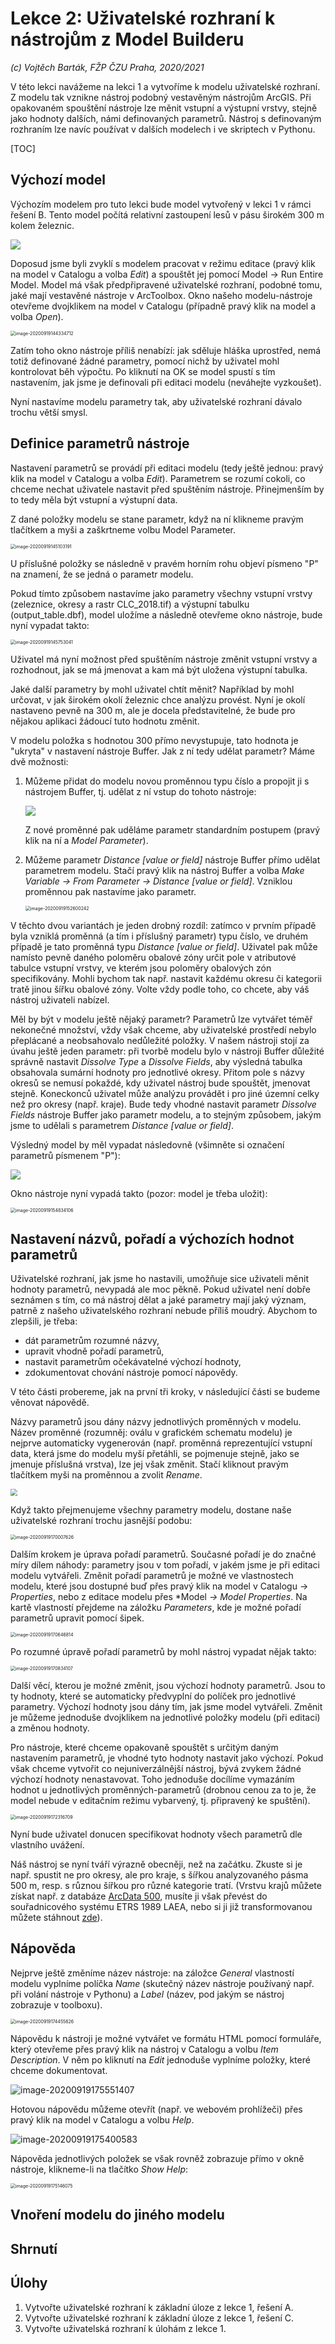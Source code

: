 # Lekce 2: Uživatelské rozhraní k nástrojům z Model Builderu

*(c) Vojtěch Barták, FŽP ČZU Praha, 2020/2021*

V této lekci navážeme na lekci 1 a vytvoříme k modelu uživatelské rozhraní. Z modelu tak vznikne nástroj podobný vestavěným nástrojům ArcGIS. Při opakovaném spouštění nástroje lze měnit vstupní a výstupní vrstvy, stejně jako hodnoty dalších, námi definovaných parametrů. Nástroj s definovaným rozhraním lze navíc používat v dalších modelech i ve skriptech v Pythonu.

[TOC]

## Výchozí model

Výchozím modelem pro tuto lekci bude model vytvořený v lekci 1 v rámci řešení B. Tento model počítá relativní zastoupení lesů v pásu širokém 300 m kolem železnic.

![](../images/model2_final.png)

Doposud jsme byli zvyklí s modelem pracovat v režimu editace (pravý klik na model v Catalogu a volba *Edit*) a spouštět jej pomocí Model -> Run Entire Model. Model má však předpřipravené uživatelské rozhraní, podobné tomu, jaké mají vestavěné nástroje v ArcToolbox. Okno našeho modelu-nástroje otevřeme dvojklikem na model v Catalogu (případně pravý klik na model a volba *Open*).

<img src="../images/image-20200919144334712.png" alt="image-20200919144334712" style="zoom:50%;" />

Zatím toho okno nástroje příliš nenabízí: jak sděluje hláška uprostřed, nemá totiž definované žádné parametry, pomocí nichž by uživatel mohl kontrolovat běh výpočtu. Po kliknutí na OK se model spustí s tím nastavením, jak jsme je definovali při editaci modelu (neváhejte vyzkoušet).

Nyní nastavíme modelu parametry tak, aby uživatelské rozhraní dávalo trochu větší smysl.

## Definice parametrů nástroje

Nastavení parametrů se provádí při editaci modelu (tedy ještě jednou: pravý klik na model v Catalogu a volba *Edit*). Parametrem se rozumí cokoli, co chceme nechat uživatele nastavit před spuštěním nástroje. Přinejmenším by to tedy měla být vstupní a výstupní data. 

Z dané položky modelu se stane parametr, když na ní klikneme pravým tlačítkem a myši a zaškrtneme volbu Model Parameter.

<img src="../images/image-20200919145103191.png" alt="image-20200919145103191" style="zoom:50%;" />

U příslušné položky se následně v pravém horním rohu objeví písmeno "P" na znamení, že se jedná o parametr modelu. 

Pokud tímto způsobem nastavíme jako parametry všechny vstupní vrstvy (zeleznice, okresy a rastr CLC_2018.tif) a výstupní tabulku (output_table.dbf), model uložíme a následně otevřeme okno nástroje, bude nyní vypadat takto:

<img src="../images/image-20200919145753041.png" alt="image-20200919145753041" style="zoom:50%;" />

Uživatel má nyní možnost před spuštěním nástroje změnit vstupní vrstvy a rozhodnout, jak se má jmenovat a kam má být uložena výstupní tabulka.

Jaké další parametry by mohl uživatel chtít měnit? Například by mohl určovat, v jak širokém okolí železnic chce analýzu provést. Nyní je okolí nastaveno pevně na 300 m, ale je docela představitelné, že bude pro nějakou aplikaci žádoucí tuto hodnotu změnit. 

V modelu položka s hodnotou 300 přímo nevystupuje, tato hodnota je "ukryta" v nastavení nástroje Buffer. Jak z ní tedy udělat parametr? Máme dvě možnosti:

1. Můžeme přidat do modelu novou proměnnou typu číslo a propojit ji s nástrojem Buffer, tj. udělat z ní vstup do tohoto nástroje: 

   ![](../images/insert_create_variable.png)

   Z nové proměnné pak uděláme parametr standardním postupem (pravý klik na ní a *Model Parameter*).

2. Můžeme parametr *Distance [value or field]* nástroje Buffer přímo udělat parametrem modelu. Stačí pravý klik na nástroj Buffer a volba *Make Variable -> From Parameter -> Distance [value or field]*. Vzniklou proměnnou pak nastavíme jako parametr.

   <img src="../images/image-20200919152600242.png" alt="image-20200919152600242" style="zoom: 50%;" />

V těchto dvou variantách je jeden drobný rozdíl: zatímco v prvním případě byla vzniklá proměnná (a tím i příslušný parametr) typu číslo, ve druhém případě je tato proměnná typu *Distance [value or field]*. Uživatel pak může namísto pevně daného poloměru obalové zóny určit pole v atributové tabulce vstupní vrstvy, ve kterém jsou poloměry obalových zón specifikovány. Mohli bychom tak např. nastavit každému okresu či kategorii tratě jinou šířku obalové zóny. Volte vždy podle toho, co chcete, aby váš nástroj uživateli nabízel.

Měl by být v modelu ještě nějaký parametr? Parametrů lze vytvářet téměř nekonečné množství, vždy však chceme, aby uživatelské prostředí nebylo přeplácané a neobsahovalo nedůležité položky. V našem nástroji stojí za úvahu ještě jeden parametr: při tvorbě modelu bylo v nástroji Buffer důležité správně nastavit *Dissolve Type* a *Dissolve Fields*, aby výsledná tabulka obsahovala sumární hodnoty pro jednotlivé okresy. Přitom pole s názvy okresů se nemusí pokaždé, kdy uživatel nástroj bude spouštět, jmenovat stejně. Koneckonců uživatel může analýzu provádět i pro jiné územní celky než pro okresy (např. kraje). Bude tedy vhodné nastavit parametr *Dissolve Fields* nástroje Buffer jako parametr modelu, a to stejným způsobem, jakým jsme to udělali s parametrem *Distance [value or field]*.

Výsledný model by měl vypadat následovně (všimněte si označení parametrů písmenem "P"):

![](../images/model2_parameters.png)

Okno nástroje nyní vypadá takto (pozor: model je třeba uložit):

<img src="../images/image-20200919154834106.png" alt="image-20200919154834106" style="zoom:50%;" />

## Nastavení názvů, pořadí a výchozích hodnot parametrů

Uživatelské rozhraní, jak jsme ho nastavili, umožňuje sice uživateli měnit hodnoty parametrů, nevypadá ale moc pěkně. Pokud uživatel není dobře seznámen s tím, co má nástroj dělat a jaké parametry mají jaký význam, patrně z našeho uživatelského rozhraní nebude příliš moudrý. Abychom to zlepšili, je třeba:

- dát parametrům rozumné názvy,
- upravit vhodně pořadí parametrů,
- nastavit parametrům očekávatelné výchozí hodnoty,
- zdokumentovat chování nástroje pomocí nápovědy.

V této části probereme, jak na první tři kroky, v následující části se budeme věnovat nápovědě.

Názvy parametrů jsou dány názvy jednotlivých proměnných v modelu. Název proměnné (rozumněj: oválu v grafickém schematu modelu) je nejprve automaticky vygenerován (např. proměnná reprezentující vstupní data, která jsme do modelu myší přetáhli, se pojmenuje stejně, jako se jmenuje příslušná vrstva), lze jej však změnit. Stačí kliknout pravým tlačítkem myši na proměnnou a zvolit *Rename*.

<img src="../images/rename_parameter.png" style="zoom:67%;" />

Když takto přejmenujeme všechny parametry modelu, dostane naše uživatelské rozhraní trochu jasnější podobu:

<img src="../images/image-20200919170007626.png" alt="image-20200919170007626" style="zoom:50%;" />

Dalším krokem je úprava pořadí parametrů. Současné pořadí je do značné míry dílem náhody: parametry jsou v tom pořadí, v jakém jsme je při editaci modelu vytvářeli. Změnit pořadí parametrů je možné ve vlastnostech modelu, které jsou dostupné buď přes pravý klik na model v Catalogu -> *Properties*, nebo z editace modelu přes *Model *-> Model Properties*. Na kartě vlastností přejdeme na záložku *Parameters*, kde je možné pořadí parametrů upravit pomocí šipek.

<img src="../images/image-20200919170646814.png" alt="image-20200919170646814" style="zoom:50%;" />

Po rozumné úpravě pořadí parametrů by mohl nástroj vypadat nějak takto:

<img src="../images/image-20200919170834107.png" alt="image-20200919170834107" style="zoom:50%;" />

Další věcí, kterou je možné změnit, jsou výchozí hodnoty parametrů. Jsou to ty hodnoty, které se automaticky předvyplní do políček pro jednotlivé parametry. Výchozí hodnoty jsou dány tím, jak jsme model vytvářeli. Změnit je můžeme jednoduše dvojklikem na jednotlivé položky modelu (při editaci) a změnou hodnoty.

Pro nástroje, které chceme opakovaně spouštět s určitým daným nastavením parametrů, je vhodné tyto hodnoty nastavit jako výchozí. Pokud však chceme vytvořit co nejuniverzálnější nástroj, bývá zvykem žádné výchozí hodnoty nenastavovat. Toho jednoduše docílíme vymazáním hodnot u jednotlivých proměnných-parametrů (drobnou cenou za to je, že model nebude v editačním režimu vybarvený, tj. připravený ke spuštění).

<img src="../images/image-20200919172316709.png" alt="image-20200919172316709" style="zoom:50%;" />

Nyní bude uživatel donucen specifikovat hodnoty všech parametrů dle vlastního uvážení.

Náš nástroj se nyní tváří výrazně obecněji, než na začátku. Zkuste si je např. spustit ne pro okresy, ale pro kraje, s šířkou analyzovaného pásma 500 m, resp. s různou šířkou pro různé kategorie tratí. (Vrstvu krajů můžete získat např. z databáze [ArcData 500](https://www.arcdata.cz/produkty/geograficka-data/arccr-500), musíte ji však převést do souřadnicového systému ETRS 1989 LAEA, nebo si ji již transformovanou můžete stáhnout [zde]()).

## Nápověda

Nejprve ještě změníme název nástroje: na záložce *General* vlastností modelu vyplníme políčka *Name* (skutečný název nástroje používaný např. při volání nástroje v Pythonu) a *Label* (název, pod jakým se nástroj zobrazuje v toolboxu).

<img src="../images/image-20200919174455626.png" alt="image-20200919174455626" style="zoom:50%;" />

Nápovědu k nástroji je možné vytvářet ve formátu HTML pomocí formuláře, který otevřeme přes pravý klik na nástroj v Catalogu a volbu *Item Description*. V něm po kliknutí na *Edit* jednoduše vyplníme položky, které chceme dokumentovat. 

![image-20200919175551407](../images/image-20200919175551407.png)

Hotovou nápovědu můžeme otevřít (např. ve webovém prohlížeči) přes pravý klik na model v Catalogu a volbu *Help*. 

![image-20200919175400583](../images/image-20200919175400583.png)

Nápověda jednotlivých položek se však rovněž zobrazuje přímo v okně nástroje, klikneme-li na tlačítko *Show Help*:

<img src="../images/image-20200919175146075.png" alt="image-20200919175146075" style="zoom:50%;" />

## Vnoření modelu do jiného modelu

## Shrnutí

## Úlohy

1. Vytvořte uživatelské rozhraní k základní úloze z lekce 1, řešení A.
2. Vytvořte uživatelské rozhraní k základní úloze z lekce 1, řešení C.
3. Vytvořte uživatelská rozhraní k úlohám z lekce 1.